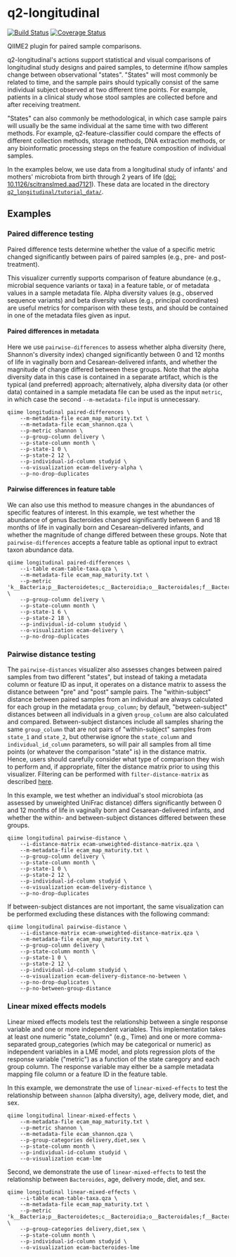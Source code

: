 # q2-longitudinal

[![Build Status](https://travis-ci.org/qiime2/q2-longitudinal.svg?branch=master)](https://travis-ci.org/qiime2/q2-longitudinal) [![Coverage Status](https://coveralls.io/repos/github/qiime2/q2-longitudinal/badge.svg?branch=master)](https://coveralls.io/github/qiime2/q2-longitudinal?branch=master)

QIIME2 plugin for paired sample comparisons.

q2-longitudinal's actions support statistical and visual comparisons of longitudinal study designs and paired samples, to determine if/how samples change between observational "states". "States" will most commonly be related to time, and the sample pairs should typically consist of the same individual subject  observed at two different time points. For example, patients in a clinical study whose stool samples are collected before and after receiving treatment.

"States" can also commonly be methodological, in which case sample pairs will usually be the same individual at the same time with two different methods. For example, q2-feature-classifier could compare the effects of different collection methods, storage methods, DNA extraction methods, or any bioinformatic processing steps on the feature composition of individual samples.

In the examples below, we use data from a longitudinal study of infants' and mothers' microbiota from birth through 2 years of life ([doi: 10.1126/scitranslmed.aad7121](http://stm.sciencemag.org/content/8/343/343ra82)). These data are located in the directory [`q2_longitudinal/tutorial_data/`](https://github.com/qiime2/q2-longitudinal/tree/master/q2_longitudinal/tutorial_data).

## Examples

### Paired difference testing

Paired difference tests determine whether the value of a specific metric changed significantly between pairs of paired samples (e.g., pre- and post-treatment).

This visualizer currently supports comparison of feature abundance (e.g., microbial sequence variants or taxa) in a feature table, or of metadata values in a sample metadata file. Alpha diversity values (e.g., observed sequence variants) and beta diversity values (e.g., principal coordinates) are useful metrics for comparison with these tests, and should be contained in one of the metadata files given as input.

#### Paired differences in metadata

Here we use `pairwise-differences` to assess whether alpha diversity (here, Shannon's diversity index) changed significantly between 0 and 12 months of life in vaginally born and Cesarean-delivered infants, and whether the magnitude of change differed between these groups. Note that the alpha diversity data in this case is contained in a separate artifact, which is the typical (and preferred) approach; alternatively, alpha diversity data (or other data) contained in a sample metadata file can be used as the input `metric`, in which case the second `--m-metadata-file` input is unnecessary.

```
qiime longitudinal paired-differences \
    --m-metadata-file ecam_map_maturity.txt \
    --m-metadata-file ecam_shannon.qza \
    --p-metric shannon \
    --p-group-column delivery \
    --p-state-column month \
    --p-state-1 0 \
    --p-state-2 12 \
    --p-individual-id-column studyid \
    --o-visualization ecam-delivery-alpha \
    --p-no-drop-duplicates
```

#### Pairwise differences in feature table

We can also use this method to measure changes in the abundances of specific features of interest. In this example, we test whether the abundance of genus Bacteroides changed significantly between 6 and 18 months of life in vaginally born and Cesarean-delivered infants, and whether the magnitude of change differed between these groups. Note that `pairwise-differences` accepts a feature table as optional input to extract taxon abundance data.

```
qiime longitudinal paired-differences \
    --i-table ecam-table-taxa.qza \
    --m-metadata-file ecam_map_maturity.txt \
    --p-metric 'k__Bacteria;p__Bacteroidetes;c__Bacteroidia;o__Bacteroidales;f__Bacteroidaceae;g__Bacteroides;s__' \
    --p-group-column delivery \
    --p-state-column month \
    --p-state-1 6 \
    --p-state-2 18 \
    --p-individual-id-column studyid \
    --o-visualization ecam-delivery \
    --p-no-drop-duplicates
```

### Pairwise distance testing

The `pairwise-distances` visualizer also assesses changes between paired samples from two different "states", but instead of taking a metadata column or feature ID as input, it operates on a distance matrix to assess the distance between "pre" and "post" sample pairs. The "within-subject" distance between paired samples from an individual are always calculated for each group in the metadata `group_column`; by default, "between-subject" distances between all individuals in a given `group_column` are also calculated and compared. Between-subject distances include all samples sharing the same `group_column` that are not pairs of "within-subject" samples from `state_1` and `state_2`, but otherwise ignore the `state_column` and `individual_id_column` parameters, so will pair all samples from all time points (or whatever the comparison "state" is) in the distance matrix. Hence, users should carefully consider what type of comparison they wish to perform and, if appropriate, filter the distance matrix prior to using this visualizer. Filtering can be performed with `filter-distance-matrix` as described [here](https://docs.qiime2.org/2017.5/tutorials/filtering/#filtering-distance-matrices).

In this example, we test whether an individual's stool microbiota (as assessed by unweighted UniFrac distance) differs significantly between 0 and 12 months of life in vaginally born and Cesarean-delivered infants, and whether the within- and between-subject distances differed between these groups. 
```
qiime longitudinal pairwise-distance \
    --i-distance-matrix ecam-unweighted-distance-matrix.qza \
    --m-metadata-file ecam_map_maturity.txt \
    --p-group-column delivery \
    --p-state-column month \
    --p-state-1 0 \
    --p-state-2 12 \
    --p-individual-id-column studyid \
    --o-visualization ecam-delivery-distance \
    --p-no-drop-duplicates
```

If between-subject distances are not important, the same visualization can be performed excluding these distances with the following command:
```
qiime longitudinal pairwise-distance \
    --i-distance-matrix ecam-unweighted-distance-matrix.qza \
    --m-metadata-file ecam_map_maturity.txt \
    --p-group-column delivery \
    --p-state-column month \
    --p-state-1 0 \
    --p-state-2 12 \
    --p-individual-id-column studyid \
    --o-visualization ecam-delivery-distance-no-between \
    --p-no-drop-duplicates \
    --p-no-between-group-distance
```

### Linear mixed effects models

Linear mixed effects models test the relationship between a single response variable and one or more independent variables. This implementation takes at least one numeric "state_column" (e.g., Time) and one or more comma-separated group_categories (which may be categorical or numeric) as independent variables in a LME model, and plots regression plots of the response variable ("metric") as a function of the state caregory and each group column. The response variable may either be a sample metadata mapping file column or a feature ID in the feature table.

In this example, we demonstrate the use of `linear-mixed-effects` to test the relationship between `shannon` (alpha diversity), age, delivery mode, diet, and sex.

```
qiime longitudinal linear-mixed-effects \
    --m-metadata-file ecam_map_maturity.txt \
    --p-metric shannon \
    --m-metadata-file ecam_shannon.qza \
    --p-group-categories delivery,diet,sex \
    --p-state-column month \
    --p-individual-id-column studyid \
    --o-visualization ecam-lme
```


Second, we demonstrate the use of `linear-mixed-effects` to test the relationship between `Bacteroides`, age, delivery mode, diet, and sex.

```
qiime longitudinal linear-mixed-effects \
    --i-table ecam-table-taxa.qza \
    --m-metadata-file ecam_map_maturity.txt \
    --p-metric 'k__Bacteria;p__Bacteroidetes;c__Bacteroidia;o__Bacteroidales;f__Bacteroidaceae;g__Bacteroides;s__' \
    --p-group-categories delivery,diet,sex \
    --p-state-column month \
    --p-individual-id-column studyid \
    --o-visualization ecam-bacteroides-lme
```
